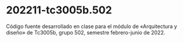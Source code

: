 # 202211-tc3005b.502
Código fuente desarrollado en clase para el módulo de «Arquitectura y diseño» de Tc3005b, grupo 502, semestre febrero-junio de 2022.
